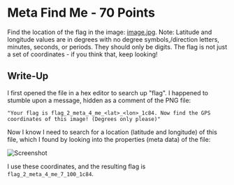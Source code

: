 # Meta Find Me - 70 Points
Find the location of the flag in the image: [image.jpg](https://webshell2017.picoctf.com/static/f6fddfa14e1bbdfa83b65896bc6ba66c/image.jpg). Note: Latitude and longitude values are in degrees with no degree symbols,/direction letters, minutes, seconds, or periods. They should only be digits. The flag is not just a set of coordinates - if you think that, keep looking!
## Write-Up
I first opened the file in a hex editor to search up "flag". I happened to stumble upon a message, hidden as a comment of the PNG file:
```
"Your flag is flag_2_meta_4_me_<lat>_<lon>_1c84. Now find the GPS coordinates of this image! (Degrees only please)"
```
Now I know I need to search for a location (latitude and longitude) of this file, which I found by looking into the properties (meta data) of the file:

![Screenshot](http://i.imgur.com/IqKoLit.png)

I use these coordinates, and the resulting flag is `flag_2_meta_4_me_7_100_1c84`.